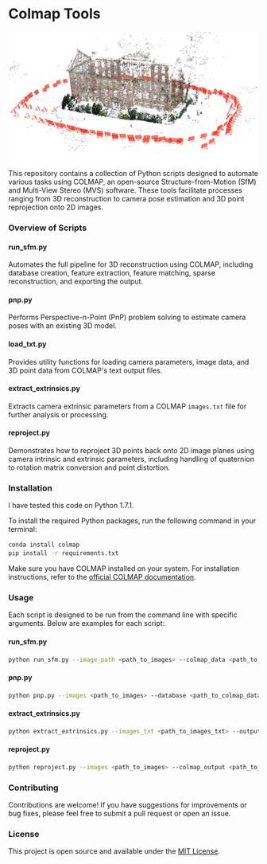 # Colmap Tools
![teaser.png](assets/colmap.png)
This repository contains a collection of Python scripts designed to automate various tasks using COLMAP, an open-source Structure-from-Motion (SfM) and Multi-View Stereo (MVS) software. These tools facilitate processes ranging from 3D reconstruction to camera pose estimation and 3D point reprojection onto 2D images.

### Overview of Scripts

#### run_sfm.py

Automates the full pipeline for 3D reconstruction using COLMAP, including database creation, feature extraction, feature matching, sparse reconstruction, and exporting the output.

#### pnp.py

Performs Perspective-n-Point (PnP) problem solving to estimate camera poses with an existing 3D model.

#### load_txt.py

Provides utility functions for loading camera parameters, image data, and 3D point data from COLMAP's text output files.

#### extract_extrinsics.py

Extracts camera extrinsic parameters from a COLMAP `images.txt` file for further analysis or processing.

#### reproject.py

Demonstrates how to reproject 3D points back onto 2D image planes using camera intrinsic and extrinsic parameters, including handling of quaternion to rotation matrix conversion and point distortion.

### Installation

I have tested this code on Python 1.7.1.

To install the required Python packages, run the following command in your terminal:

```bash
conda install colmap
pip install -r requirements.txt
```

Make sure you have COLMAP installed on your system. For installation instructions, refer to the [official COLMAP documentation](https://colmap.github.io/install.html).

### Usage

Each script is designed to be run from the command line with specific arguments. Below are examples for each script:

#### run_sfm.py

```bash
python run_sfm.py --image_path <path_to_images> --colmap_data <path_to_colmap_data> --camera_model <camera_model>
```

#### pnp.py

```bash
python pnp.py --images <path_to_images> --database <path_to_colmap_database> --existing_reconstruction <path_to_existing_model> --output_path <output_path>
```

#### extract_extrinsics.py

```bash
python extract_extrinsics.py --images_txt <path_to_images_txt> --output <output_pickle_file> --base <base_name>
```

#### reproject.py

```bash
python reproject.py --images <path_to_images> --colmap_output <path_to_colmap_output> --camera_id <camera_id> --output <output_path>
```


### Contributing

Contributions are welcome! If you have suggestions for improvements or bug fixes, please feel free to submit a pull request or open an issue.

### License

This project is open source and available under the [MIT License](LICENSE).
